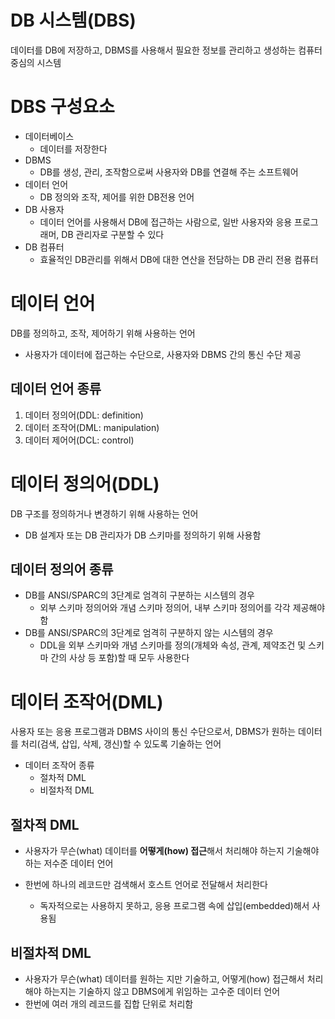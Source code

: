 # DB 시스템(DBS) 
데이터를 DB에 저장하고, DBMS를 사용해서 필요한 정보를 관리하고 생성하는 컴퓨터 중심의 시스템

# DBS 구성요소
* 데이터베이스 
    * 데이터를 저장한다
* DBMS 
    * DB를 생성, 관리, 조작함으로써 사용자와 DB를 연결해 주는 소프트웨어
* 데이터 언어
    * DB 정의와 조작, 제어를 위한 DB전용 언어
* DB 사용자
    * 데이터 언어를 사용해서 DB에 접근하는 사람으로, 일반 사용자와 응용 프로그래머, DB 관리자로 구분할 수 있다
* DB 컴퓨터
    * 효율적인 DB관리를 위해서 DB에 대한 연산을 전담하는 DB 관리 전용 컴퓨터


# 데이터 언어
DB를 정의하고, 조작, 제어하기 위해 사용하는 언어

* 사용자가 데이터에 접근하는 수단으로, 사용자와 DBMS 간의 통신 수단 제공

## 데이터 언어 종류
1. 데이터 정의어(DDL: definition)
2. 데이터 조작어(DML: manipulation)
3. 데이터 제어어(DCL: control)


# 데이터 정의어(DDL)
DB 구조를 정의하거나 변경하기 위해 사용하는 언어

* DB 설계자 또는 DB 관리자가 DB 스키마를 정의하기 위해 사용함

## 데이터 정의어 종류
* DB를 ANSI/SPARC의 3단계로 엄격히 구분하는 시스템의 경우
    * 외부 스키마 정의어와 개념 스키마 정의어, 내부 스키마 정의어를 각각 제공해야 함
* DB를 ANSI/SPARC의 3단계로 엄격히 구분하지 않는 시스템의 경우
    * DDL을 외부 스키마와 개념 스키마를 정의(개체와 속성, 관계, 제약조건 및 스키마 간의 사상 등 포함)할 때 모두 사용한다

# 데이터 조작어(DML)
사용자 또는 응용 프로그램과 DBMS 사이의 통신 수단으로서, DBMS가 원하는 데이터를 처리(검색, 삽입, 삭제, 갱신)할 수 있도록 기술하는 언어

* 데이터 조작어 종류
    * 절차적 DML
    * 비절차적 DML

## 절차적 DML
* 사용자가 무슨(what) 데이터를 **어떻게(how) 접근**해서 처리해야 하는지 기술해야 하는 저수준 데이터 언어

* 한번에 하나의 레코드만 검색해서 호스트 언어로 전달해서 처리한다
    * 독자적으로는 사용하지 못하고, 응용 프로그램 속에 삽입(embedded)해서 사용됨

## 비절차적 DML
* 사용자가 무슨(what) 데이터를 원하는 지만 기술하고, 어떻게(how) 접근해서 처리해야 하는지는 기술하지 않고 DBMS에게 위임하는 고수준 데이터 언어
* 한번에 여러 개의 레코드를 집합 단위로 처리함